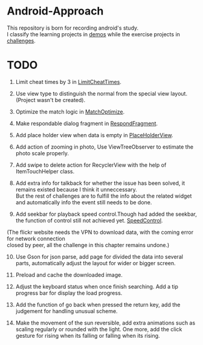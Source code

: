 # Android-Approach
This repository is born for recording android's study.  
I classify the learning projects in [demos](/Demos) while the exercise projects in [challenges](/Challenges).

# TODO
1. Limit cheat times by 3 in [LimitCheatTimes](/Challenges/GeoQuiz/GeoQuiz_ShowAPIVersionAndLimitCheatTimes).  

2. Use view type to distinguish the normal from the special view layout.(Project wasn't be created).
3. Optimize the match logic in [MatchOptimize](/Chanllengs/CriminalIntent/UpdateItemAndOptimizeMatchLogic).
4. Make respondable dialog fragment in [RespondFragment](/Chanllengs/CriminalIntent/TimePickerAndRespondableDialog).
5. Add place holder view when data is empty in [PlaceHolderView](/Chanllengs/CriminalIntent/DeleteAction_StringAdjustment_EmptyViewDesign).
6. Add action of zooming in photo, Use ViewTreeObserver to estimate the photo scale properly.
7. Add swipe to delete action for RecyclerView with the help of ItemTouchHelper class.
8. Add extra info for talkback for whether the issue has been solved, it remains existed because I think it unneccessary.  
But the rest of challenges are to fulfill the info about the related widget and automatically info the event still needs to be done.

9. Add seekbar for playback speed control.Though had added the seekbar, the function of control still not achieved yet. [SpeedControl](/Challenges/BeatBox/SpeedControl).

(The flickr website needs the VPN to download data, with the coming error for network connection  
closed by peer, all the challenge in this chapter remains undone.)  

10. Use Gson for json parse, add page for divided the data into several parts, automatically adjust the layout for wider or bigger screen.
11. Preload and cache the downloaded image.
12. Adjust the keyboard status when once finish searching. Add a tip progress bar for display the load progress.
13. Add the function of go back when pressed the return key, add the judgement for handling unusual scheme.

14. Make the movement of the sun reversible, add extra animations such as scaling regularly or rounded with the light. One more, add the click gesture for rising when its falling or falling when its rising.
